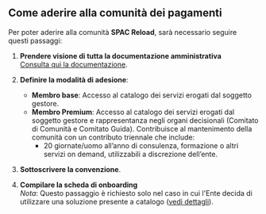 ## Come aderire alla comunità dei pagamenti

Per poter aderire alla comunità **SPAC Reload**, sarà necessario seguire questi passaggi:

1. **Prendere visione di tutta la documentazione amministrativa**  
   [Consulta qui la documentazione](https://bur.regione.veneto.it/BurvServices/pubblica/DettaglioDgr.aspx?id=522414).

2. **Definire la modalità di adesione**:
   - **Membro base**: Accesso al catalogo dei servizi erogati dal soggetto gestore.
   - **Membro Premium**: Accesso al catalogo dei servizi erogati dal soggetto gestore e rappresentanza negli organi decisionali (Comitato di Comunità e Comitato Guida). Contribuisce al mantenimento della comunità con un contributo triennale che include:
      - 20 giornate/uomo all’anno di consulenza, formazione o altri servizi on demand, utilizzabili a discrezione dell’ente.

3. **Sottoscrivere la convenzione**.

4. **Compilare la scheda di onboarding**  
   *Nota*: Questo passaggio è richiesto solo nel caso in cui l'Ente decida di utilizzare una soluzione presente a catalogo ([vedi dettagli](#)).
